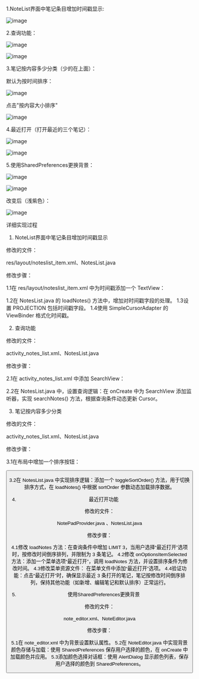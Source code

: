 1.NoteList界面中笔记条目增加时间戳显示:

![image](https://github.com/tanadsfa/qizhongshiyan/blob/main/image/02.png)

2.查询功能：

![image](https://github.com/tanadsfa/qizhongshiyan/blob/main/image/03.png)

![image](https://github.com/tanadsfa/qizhongshiyan/blob/main/image/04.png)

3.笔记按内容多少分类（少的在上面）：

默认为按时间排序：

![image](https://github.com/tanadsfa/qizhongshiyan/blob/main/image/05.png)

点击"按内容大小排序"

![image](https://github.com/tanadsfa/qizhongshiyan/blob/main/image/05.png)



4.最近打开（打开最近的三个笔记）：

![image](https://github.com/tanadsfa/qizhongshiyan/blob/main/image/06.png)

![image](https://github.com/tanadsfa/qizhongshiyan/blob/main/image/07.png)

5.使用SharedPreferences更换背景：

![image](https://github.com/tanadsfa/qizhongshiyan/blob/main/image/08.png)

![image](https://github.com/tanadsfa/qizhongshiyan/blob/main/image/09.png)

改变后（浅紫色）：

![image](https://github.com/tanadsfa/qizhongshiyan/blob/main/image/10.png)

详细实现过程
1. NoteList界面中笔记条目增加时间戳显示

修改的文件：

res/layout/noteslist_item.xml、NotesList.java

修改步骤：

1.1在 res/layout/noteslist_item.xml 中为时间戳添加一个 TextView：

<TextView
    android:id="@+id/note_timestamp"
    android:layout_width="wrap_content"
    android:layout_height="wrap_content"
    android:textColor="#666666"
    android:textSize="12sp"
    android:gravity="end" />

1.2在 NotesList.java 的 loadNotes() 方法中，增加对时间戳字段的处理。
1.3设置 PROJECTION 包括时间戳字段。
1.4使用 SimpleCursorAdapter 的 ViewBinder 格式化时间戳。


2. 查询功能

修改的文件：

activity_notes_list.xml、NotesList.java

修改步骤：

2.1在 activity_notes_list.xml 中添加 SearchView：

<SearchView
    android:id="@+id/search_view"
    android:layout_width="match_parent"
    android:layout_height="wrap_content"
    android:queryHint="搜索笔记" />

2.2在 NotesList.java 中，设置查询逻辑：在 onCreate 中为 SearchView 添加监听器，实现 searchNotes() 方法，根据查询条件动态更新 Cursor。

3. 笔记按内容多少分类

修改的文件：

activity_notes_list.xml、NotesList.java

修改步骤：

3.1在布局中增加一个排序按钮：

<Button
    android:id="@+id/button_sort_by_size"
    android:layout_width="wrap_content"
    android:layout_height="wrap_content"
    android:text="按内容大小排序" />

3.2在 NotesList.java 中实现排序逻辑：添加一个 toggleSortOrder() 方法，用于切换排序方式，在 loadNotes() 中根据 sortOrder 参数动态加载排序数据。

4. 最近打开功能

修改的文件：

NotePadProvider.java 、NotesList.java

修改步骤：

4.1修改 loadNotes 方法：在查询条件中增加 LIMIT 3，当用户选择“最近打开”选项时，按修改时间倒序排列，并限制为 3 条笔记。
4.2修改 onOptionsItemSelected 方法：添加一个菜单选项“最近打开”，调用 loadNotes 方法，并设置排序条件为修改时间。
4.3修改菜单资源文件：
	在菜单文件中添加“最近打开”选项。
4.4验证功能：点击“最近打开”时，确保显示最近 3 条打开的笔记，笔记按修改时间倒序排列，保持其他功能（如新增、编辑笔记和默认排序）正常运行。

5. 使用SharedPreferences更换背景

修改的文件：

note_editor.xml、NoteEditor.java

修改步骤：

5.1在 note_editor.xml 中为背景设置默认属性。
5.2在 NoteEditor.java 中实现背景颜色存储与加载：使用 SharedPreferences 保存用户选择的颜色，在 onCreate 中加载颜色并应用。
5.3添加颜色选择对话框：使用 AlertDialog 显示颜色列表，保存用户选择的颜色到 SharedPreferences。


